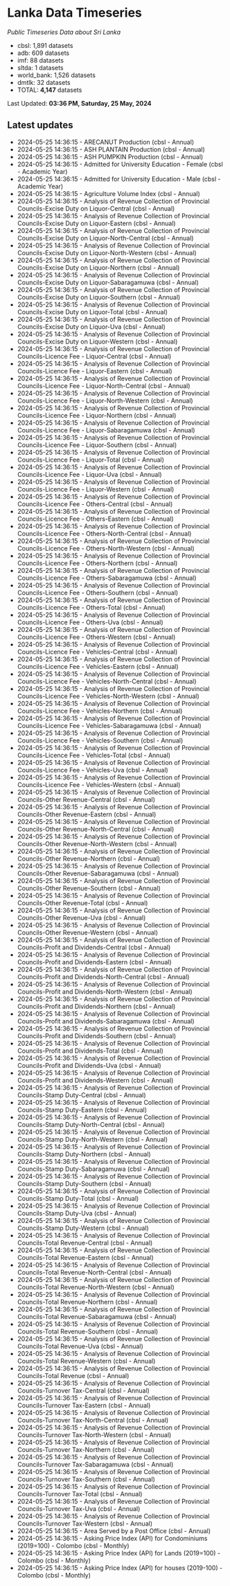 # Lanka Data Timeseries
*Public Timeseries Data about Sri Lanka*

* cbsl: 1,891 datasets
* adb: 609 datasets
* imf: 88 datasets
* sltda: 1 datasets
* world_bank: 1,526 datasets
* dmtlk: 32 datasets
* TOTAL: **4,147** datasets

Last Updated: **03:36 PM, Saturday, 25 May, 2024**

## Latest updates

* 2024-05-25 14:36:15 - ARECANUT Production (cbsl - Annual)
* 2024-05-25 14:36:15 - ASH PLANTAIN Production (cbsl - Annual)
* 2024-05-25 14:36:15 - ASH PUMPKIN Production (cbsl - Annual)
* 2024-05-25 14:36:15 - Admitted for University Education - Female (cbsl - Academic Year)
* 2024-05-25 14:36:15 - Admitted for University Education - Male (cbsl - Academic Year)
* 2024-05-25 14:36:15 - Agriculture Volume Index (cbsl - Annual)
* 2024-05-25 14:36:15 - Analysis of Revenue Collection of Provincial Councils-Excise Duty on Liquor-Central (cbsl - Annual)
* 2024-05-25 14:36:15 - Analysis of Revenue Collection of Provincial Councils-Excise Duty on Liquor-Eastern (cbsl - Annual)
* 2024-05-25 14:36:15 - Analysis of Revenue Collection of Provincial Councils-Excise Duty on Liquor-North-Central (cbsl - Annual)
* 2024-05-25 14:36:15 - Analysis of Revenue Collection of Provincial Councils-Excise Duty on Liquor-North-Western (cbsl - Annual)
* 2024-05-25 14:36:15 - Analysis of Revenue Collection of Provincial Councils-Excise Duty on Liquor-Northern (cbsl - Annual)
* 2024-05-25 14:36:15 - Analysis of Revenue Collection of Provincial Councils-Excise Duty on Liquor-Sabaragamuwa (cbsl - Annual)
* 2024-05-25 14:36:15 - Analysis of Revenue Collection of Provincial Councils-Excise Duty on Liquor-Southern (cbsl - Annual)
* 2024-05-25 14:36:15 - Analysis of Revenue Collection of Provincial Councils-Excise Duty on Liquor-Total (cbsl - Annual)
* 2024-05-25 14:36:15 - Analysis of Revenue Collection of Provincial Councils-Excise Duty on Liquor-Uva (cbsl - Annual)
* 2024-05-25 14:36:15 - Analysis of Revenue Collection of Provincial Councils-Excise Duty on Liquor-Western (cbsl - Annual)
* 2024-05-25 14:36:15 - Analysis of Revenue Collection of Provincial Councils-Licence Fee - Liquor-Central (cbsl - Annual)
* 2024-05-25 14:36:15 - Analysis of Revenue Collection of Provincial Councils-Licence Fee - Liquor-Eastern (cbsl - Annual)
* 2024-05-25 14:36:15 - Analysis of Revenue Collection of Provincial Councils-Licence Fee - Liquor-North-Central (cbsl - Annual)
* 2024-05-25 14:36:15 - Analysis of Revenue Collection of Provincial Councils-Licence Fee - Liquor-North-Western (cbsl - Annual)
* 2024-05-25 14:36:15 - Analysis of Revenue Collection of Provincial Councils-Licence Fee - Liquor-Northern (cbsl - Annual)
* 2024-05-25 14:36:15 - Analysis of Revenue Collection of Provincial Councils-Licence Fee - Liquor-Sabaragamuwa (cbsl - Annual)
* 2024-05-25 14:36:15 - Analysis of Revenue Collection of Provincial Councils-Licence Fee - Liquor-Southern (cbsl - Annual)
* 2024-05-25 14:36:15 - Analysis of Revenue Collection of Provincial Councils-Licence Fee - Liquor-Total (cbsl - Annual)
* 2024-05-25 14:36:15 - Analysis of Revenue Collection of Provincial Councils-Licence Fee - Liquor-Uva (cbsl - Annual)
* 2024-05-25 14:36:15 - Analysis of Revenue Collection of Provincial Councils-Licence Fee - Liquor-Western (cbsl - Annual)
* 2024-05-25 14:36:15 - Analysis of Revenue Collection of Provincial Councils-Licence Fee - Others-Central (cbsl - Annual)
* 2024-05-25 14:36:15 - Analysis of Revenue Collection of Provincial Councils-Licence Fee - Others-Eastern (cbsl - Annual)
* 2024-05-25 14:36:15 - Analysis of Revenue Collection of Provincial Councils-Licence Fee - Others-North-Central (cbsl - Annual)
* 2024-05-25 14:36:15 - Analysis of Revenue Collection of Provincial Councils-Licence Fee - Others-North-Western (cbsl - Annual)
* 2024-05-25 14:36:15 - Analysis of Revenue Collection of Provincial Councils-Licence Fee - Others-Northern (cbsl - Annual)
* 2024-05-25 14:36:15 - Analysis of Revenue Collection of Provincial Councils-Licence Fee - Others-Sabaragamuwa (cbsl - Annual)
* 2024-05-25 14:36:15 - Analysis of Revenue Collection of Provincial Councils-Licence Fee - Others-Southern (cbsl - Annual)
* 2024-05-25 14:36:15 - Analysis of Revenue Collection of Provincial Councils-Licence Fee - Others-Total (cbsl - Annual)
* 2024-05-25 14:36:15 - Analysis of Revenue Collection of Provincial Councils-Licence Fee - Others-Uva (cbsl - Annual)
* 2024-05-25 14:36:15 - Analysis of Revenue Collection of Provincial Councils-Licence Fee - Others-Western (cbsl - Annual)
* 2024-05-25 14:36:15 - Analysis of Revenue Collection of Provincial Councils-Licence Fee - Vehicles-Central (cbsl - Annual)
* 2024-05-25 14:36:15 - Analysis of Revenue Collection of Provincial Councils-Licence Fee - Vehicles-Eastern (cbsl - Annual)
* 2024-05-25 14:36:15 - Analysis of Revenue Collection of Provincial Councils-Licence Fee - Vehicles-North-Central (cbsl - Annual)
* 2024-05-25 14:36:15 - Analysis of Revenue Collection of Provincial Councils-Licence Fee - Vehicles-North-Western (cbsl - Annual)
* 2024-05-25 14:36:15 - Analysis of Revenue Collection of Provincial Councils-Licence Fee - Vehicles-Northern (cbsl - Annual)
* 2024-05-25 14:36:15 - Analysis of Revenue Collection of Provincial Councils-Licence Fee - Vehicles-Sabaragamuwa (cbsl - Annual)
* 2024-05-25 14:36:15 - Analysis of Revenue Collection of Provincial Councils-Licence Fee - Vehicles-Southern (cbsl - Annual)
* 2024-05-25 14:36:15 - Analysis of Revenue Collection of Provincial Councils-Licence Fee - Vehicles-Total (cbsl - Annual)
* 2024-05-25 14:36:15 - Analysis of Revenue Collection of Provincial Councils-Licence Fee - Vehicles-Uva (cbsl - Annual)
* 2024-05-25 14:36:15 - Analysis of Revenue Collection of Provincial Councils-Licence Fee - Vehicles-Western (cbsl - Annual)
* 2024-05-25 14:36:15 - Analysis of Revenue Collection of Provincial Councils-Other Revenue-Central (cbsl - Annual)
* 2024-05-25 14:36:15 - Analysis of Revenue Collection of Provincial Councils-Other Revenue-Eastern (cbsl - Annual)
* 2024-05-25 14:36:15 - Analysis of Revenue Collection of Provincial Councils-Other Revenue-North-Central (cbsl - Annual)
* 2024-05-25 14:36:15 - Analysis of Revenue Collection of Provincial Councils-Other Revenue-North-Western (cbsl - Annual)
* 2024-05-25 14:36:15 - Analysis of Revenue Collection of Provincial Councils-Other Revenue-Northern (cbsl - Annual)
* 2024-05-25 14:36:15 - Analysis of Revenue Collection of Provincial Councils-Other Revenue-Sabaragamuwa (cbsl - Annual)
* 2024-05-25 14:36:15 - Analysis of Revenue Collection of Provincial Councils-Other Revenue-Southern (cbsl - Annual)
* 2024-05-25 14:36:15 - Analysis of Revenue Collection of Provincial Councils-Other Revenue-Total (cbsl - Annual)
* 2024-05-25 14:36:15 - Analysis of Revenue Collection of Provincial Councils-Other Revenue-Uva (cbsl - Annual)
* 2024-05-25 14:36:15 - Analysis of Revenue Collection of Provincial Councils-Other Revenue-Western (cbsl - Annual)
* 2024-05-25 14:36:15 - Analysis of Revenue Collection of Provincial Councils-Profit and Dividends-Central (cbsl - Annual)
* 2024-05-25 14:36:15 - Analysis of Revenue Collection of Provincial Councils-Profit and Dividends-Eastern (cbsl - Annual)
* 2024-05-25 14:36:15 - Analysis of Revenue Collection of Provincial Councils-Profit and Dividends-North-Central (cbsl - Annual)
* 2024-05-25 14:36:15 - Analysis of Revenue Collection of Provincial Councils-Profit and Dividends-North-Western (cbsl - Annual)
* 2024-05-25 14:36:15 - Analysis of Revenue Collection of Provincial Councils-Profit and Dividends-Northern (cbsl - Annual)
* 2024-05-25 14:36:15 - Analysis of Revenue Collection of Provincial Councils-Profit and Dividends-Sabaragamuwa (cbsl - Annual)
* 2024-05-25 14:36:15 - Analysis of Revenue Collection of Provincial Councils-Profit and Dividends-Southern (cbsl - Annual)
* 2024-05-25 14:36:15 - Analysis of Revenue Collection of Provincial Councils-Profit and Dividends-Total (cbsl - Annual)
* 2024-05-25 14:36:15 - Analysis of Revenue Collection of Provincial Councils-Profit and Dividends-Uva (cbsl - Annual)
* 2024-05-25 14:36:15 - Analysis of Revenue Collection of Provincial Councils-Profit and Dividends-Western (cbsl - Annual)
* 2024-05-25 14:36:15 - Analysis of Revenue Collection of Provincial Councils-Stamp Duty-Central (cbsl - Annual)
* 2024-05-25 14:36:15 - Analysis of Revenue Collection of Provincial Councils-Stamp Duty-Eastern (cbsl - Annual)
* 2024-05-25 14:36:15 - Analysis of Revenue Collection of Provincial Councils-Stamp Duty-North-Central (cbsl - Annual)
* 2024-05-25 14:36:15 - Analysis of Revenue Collection of Provincial Councils-Stamp Duty-North-Western (cbsl - Annual)
* 2024-05-25 14:36:15 - Analysis of Revenue Collection of Provincial Councils-Stamp Duty-Northern (cbsl - Annual)
* 2024-05-25 14:36:15 - Analysis of Revenue Collection of Provincial Councils-Stamp Duty-Sabaragamuwa (cbsl - Annual)
* 2024-05-25 14:36:15 - Analysis of Revenue Collection of Provincial Councils-Stamp Duty-Southern (cbsl - Annual)
* 2024-05-25 14:36:15 - Analysis of Revenue Collection of Provincial Councils-Stamp Duty-Total (cbsl - Annual)
* 2024-05-25 14:36:15 - Analysis of Revenue Collection of Provincial Councils-Stamp Duty-Uva (cbsl - Annual)
* 2024-05-25 14:36:15 - Analysis of Revenue Collection of Provincial Councils-Stamp Duty-Western (cbsl - Annual)
* 2024-05-25 14:36:15 - Analysis of Revenue Collection of Provincial Councils-Total Revenue-Central (cbsl - Annual)
* 2024-05-25 14:36:15 - Analysis of Revenue Collection of Provincial Councils-Total Revenue-Eastern (cbsl - Annual)
* 2024-05-25 14:36:15 - Analysis of Revenue Collection of Provincial Councils-Total Revenue-North-Central (cbsl - Annual)
* 2024-05-25 14:36:15 - Analysis of Revenue Collection of Provincial Councils-Total Revenue-North-Western (cbsl - Annual)
* 2024-05-25 14:36:15 - Analysis of Revenue Collection of Provincial Councils-Total Revenue-Northern (cbsl - Annual)
* 2024-05-25 14:36:15 - Analysis of Revenue Collection of Provincial Councils-Total Revenue-Sabaragamuwa (cbsl - Annual)
* 2024-05-25 14:36:15 - Analysis of Revenue Collection of Provincial Councils-Total Revenue-Southern (cbsl - Annual)
* 2024-05-25 14:36:15 - Analysis of Revenue Collection of Provincial Councils-Total Revenue-Uva (cbsl - Annual)
* 2024-05-25 14:36:15 - Analysis of Revenue Collection of Provincial Councils-Total Revenue-Western (cbsl - Annual)
* 2024-05-25 14:36:15 - Analysis of Revenue Collection of Provincial Councils-Total Revenue (cbsl - Annual)
* 2024-05-25 14:36:15 - Analysis of Revenue Collection of Provincial Councils-Turnover Tax-Central (cbsl - Annual)
* 2024-05-25 14:36:15 - Analysis of Revenue Collection of Provincial Councils-Turnover Tax-Eastern (cbsl - Annual)
* 2024-05-25 14:36:15 - Analysis of Revenue Collection of Provincial Councils-Turnover Tax-North-Central (cbsl - Annual)
* 2024-05-25 14:36:15 - Analysis of Revenue Collection of Provincial Councils-Turnover Tax-North-Western (cbsl - Annual)
* 2024-05-25 14:36:15 - Analysis of Revenue Collection of Provincial Councils-Turnover Tax-Northern (cbsl - Annual)
* 2024-05-25 14:36:15 - Analysis of Revenue Collection of Provincial Councils-Turnover Tax-Sabaragamuwa (cbsl - Annual)
* 2024-05-25 14:36:15 - Analysis of Revenue Collection of Provincial Councils-Turnover Tax-Southern (cbsl - Annual)
* 2024-05-25 14:36:15 - Analysis of Revenue Collection of Provincial Councils-Turnover Tax-Total (cbsl - Annual)
* 2024-05-25 14:36:15 - Analysis of Revenue Collection of Provincial Councils-Turnover Tax-Uva (cbsl - Annual)
* 2024-05-25 14:36:15 - Analysis of Revenue Collection of Provincial Councils-Turnover Tax-Western (cbsl - Annual)
* 2024-05-25 14:36:15 - Area Served by a Post Office (cbsl - Annual)
* 2024-05-25 14:36:15 - Asking Price Index (API) for Condominiums (2019=100) - Colombo (cbsl - Monthly)
* 2024-05-25 14:36:15 - Asking Price Index (API) for Lands (2019=100) - Colombo (cbsl - Monthly)
* 2024-05-25 14:36:15 - Asking Price Index (API) for houses (2019-100) - Colombo (cbsl - Monthly)